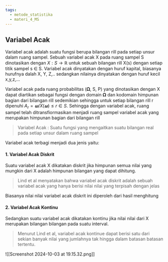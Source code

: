 ```yaml
---
tags:
  - metode_statistika
  - materi_4_MS
---
```

## Variabel Acak

Variabel acak adalah suatu fungsi berupa bilangan rill pada setiap unsur dalam ruang sampel. Sebuah variabel acak X pada ruang sampel S dinotasikan dengan $X : S → ℝ$ untuk sebuah bilangan rill X(s) dengan setiap titik sampel s ∈ S. Variabel acak dinyatakan dengan huruf kapital, biasanya hurufnya dalah X, Y, Z,.. sedangkan nilainya dinyatakan dengan huruf kecil x,y,z,...

Variabel acak pada ruang probabilitas (𝛀, S, P) yang dinotasikan dengan X dapat diartikan sebagai fungsi dengan domain 𝛀 dan kodomain himpunan bagian dari bilangan rill sedemikian sehingga untuk setiap bilangan rill r dipenuhi $A_r = {𝛚/X(𝛚)≤r} ∈ S$. Sehingga dengan variabel acak, ruang sampel telah ditransfiormasikan menjadi ruang sampel variabel acak yang merupakan himpunan bagian dari bilangan rill

> Variabel Acak : Suatu fungsi yang mengaitkan suatu bilangan real pada setiap unsur dalam ruang sampel

Variabel acak terbagi menjadi dua jenis yaitu:

#### 1. Variabel Acak Diskrit

Suatu variabel acak X dikatakan diskrit jika himpunan semua nilai yang mungkin dari X adalah himpunan bilangan yang dapat dihitung. 

>Lind et al menyatakan bahwa variabel acak diskrit adalah sebuah variabel acak yang hanya berisi nilai nilai yang terpisah dengan jelas

Biasanya nilai nilai variabel acak diskrit ini diperoleh dari hasil menghitung

#### 2. Variabel Acak Kontinu

Sedangkan suatu variabel acak dikatakan kontinu jika nilai nilai dari X merupakan bilangan bilangan pada suatu interval. 

> Menurut Lind et al, variabel acak kontinue dapat berisi satu dari sekian banyak nilai yang jumlahnya tak hingga dalam batasan batasan tertentu.

![[Screenshot 2024-10-03 at 19.15.32.png]]
